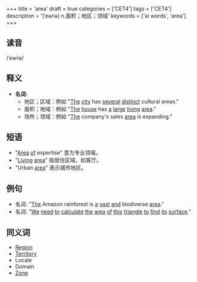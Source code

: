 +++
title = 'area'
draft = true
categories = ['CET4']
tags = ['CET4']
description = '[ˈeəriə] n.面积；地区；领域'
keywords = ['ai words', 'area']
+++

## 读音
/ˈeəriə/

## 释义
- **名词**:
   - 地区；区域：例如 "[The](/post/the/) [city](/post/city/) has [several](/post/several/) [distinct](/post/distinct/) cultural areas."
   - 面积；地域：例如 "[The](/post/the/) [house](/post/house/) has [a](/post/a/) [large](/post/large/) [living](/post/living/) [area](/post/area/)."
   - 场所；领域：例如 "[The](/post/the/) company's sales [area](/post/area/) is expanding."

## 短语
- "[Area](/post/area/) [of](/post/of/) expertise" 意为专业领域。
- "[Living](/post/living/) [area](/post/area/)" 指居住区域，如客厅。
- "Urban [area](/post/area/)" 表示城市地区。

## 例句
- 名词: "[The](/post/the/) Amazon rainforest is [a](/post/a/) [vast](/post/vast/) [and](/post/and/) biodiverse [area](/post/area/)."
- 名词: "[We](/post/we/) [need](/post/need/) [to](/post/to/) [calculate](/post/calculate/) [the](/post/the/) [area](/post/area/) [of](/post/of/) [this](/post/this/) [triangle](/post/triangle/) [to](/post/to/) [find](/post/find/) [its](/post/its/) [surface](/post/surface/)."

## 同义词
- [Region](/post/region/)
- [Territory](/post/territory/)
- Locale
- Domain
- [Zone](/post/zone/)
